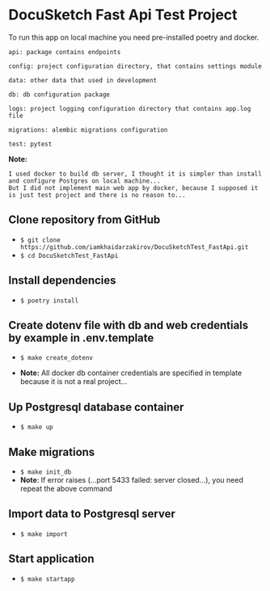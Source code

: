 # DocuSketch Fast Api Test Project

To run this app on local machine you need pre-installed poetry and docker.

```
api: package contains endpoints

config: project configuration directory, that contains settings module

data: other data that used in development

db: db configuration package

logs: project logging configuration directory that contains app.log file

migrations: alembic migrations configuration

test: pytest
```
**Note:**
```
I used docker to build db server, I thought it is simpler than install and configure Postgres on local machine...
But I did not implement main web app by docker, because I supposed it is just test project and there is no reason to...
```

## Clone repository from GitHub
- ```$ git clone https://github.com/iamkhaidarzakirov/DocuSketchTest_FastApi.git```
- ```$ cd DocuSketchTest_FastApi ```
## Install dependencies
- ```$ poetry install```
## Create dotenv file with db and web credentials by example in .env.template
- ```$ make create_dotenv```

- **Note:** All docker db container credentials are specified in template because it is not a real project... 
## Up Postgresql database container
- ```$ make up```
## Make migrations
- ```$ make init_db```
- **Note**: If error raises (...port 5433 failed: server closed...), you need repeat the above command
## Import data to Postgresql server
- ```$ make import```
## Start application
- ```$ make startapp```
